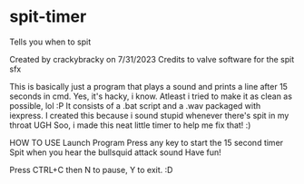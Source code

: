 # spit-timer
Tells you when to spit

Created by crackybracky on 7/31/2023
Credits to valve software for the spit sfx

This is basically just a program that plays a sound and prints a line after 15 seconds in cmd.
Yes, it's hacky, i know. Atleast i tried to make it as clean as possible, lol :P
It consists of a .bat script and a .wav packaged with iexpress.
I created this because i sound stupid whenever there's spit in my throat UGH
Soo, i made this neat little timer to help me fix that! :)

HOW TO USE
Launch Program
Press any key to start the 15 second timer
Spit when you hear the bullsquid attack sound
Have fun!

Press CTRL+C then N to pause, Y to exit. :D
